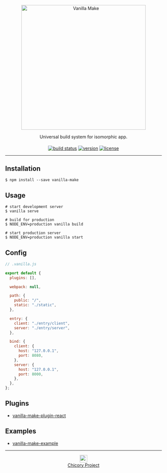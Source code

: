 <p align="center">
  <a href="https://github.com/vanilla-ui/vanilla-make">
    <img src="https://rawgit.com/vanilla-ui/logo/master/vanilla-make/logo.png" alt="Vanilla Make" width="400" align="middle" />
  </a>
</p>

<p align="center">
  Universal build system for isomorphic app.
</p>

<p align="center">
  <a href="https://travis-ci.org/vanilla-ui/vanilla-make"><img src="https://img.shields.io/travis/vanilla-ui/vanilla-make.svg" alt="build status" align="middle" /></a>
  <a href="https://www.npmjs.com/package/vanilla-make"><img src="https://img.shields.io/npm/v/vanilla-make.svg" alt="version" align="middle" /></a>
  <a href="https://www.npmjs.com/package/vanilla-make"><img src="https://img.shields.io/npm/l/vanilla-make.svg" alt="license" align="middle" /></a>
</p>

***

## Installation

``` shell
$ npm install --save vanilla-make
```

## Usage

``` shell
# start development server
$ vanilla serve

# build for production
$ NODE_ENV=production vanilla build

# start production server
$ NODE_ENV=production vanilla start
```

## Config

``` javascript
// .vanilla.js

export default {
  plugins: [],

  webpack: null,

  path: {
    public: "/",
    static: "./static",
  },

  entry: {
    client: "./entry/client",
    server: "./entry/server",
  },

  bind: {
    client: {
      host: "127.0.0.1",
      port: 8080,
    },
    server: {
      host: "127.0.0.1",
      port: 8000,
    },
  },
};
```

## Plugins

- [vanilla-make-plugin-react](https://github.com/vanilla-ui/vanilla-make-plugin-react)

## Examples

- [vanilla-make-example](https://github.com/vanilla-ui/vanilla-make-example)

***

<p align="center">
  <a href="http://chicory.io/">
    <img src="https://rawgit.com/chicory-project/logo/master/icon-24.svg" width="24" height="24" align="middle" /><br />
    Chicory Project
  </a>
</p>
